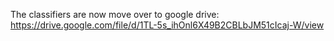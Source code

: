 The classifiers are now move over to google drive: 
 https://drive.google.com/file/d/1TL-5s_ihOnl6X49B2CBLbJM51cIcaj-W/view

